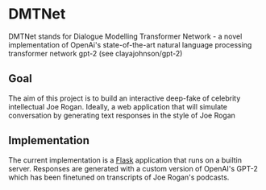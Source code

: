 # DMTNet
DMTNet stands for Dialogue Modelling Transformer Network - a novel implementation of OpenAi's state-of-the-art natural language processing transformer network gpt-2 (see clayajohnson/gpt-2)

## Goal
The aim of this project is to build an interactive deep-fake of celebrity intellectual Joe Rogan. Ideally, a web application that will simulate conversation by generating text responses in the style of Joe Rogan

## Implementation
The current implementation is a [Flask](http://flask.pocoo.org/) application that runs on a builtin server. Responses are generated with a custom version of OpenAI's GPT-2 which has been finetuned on transcripts of Joe Rogan's podcasts.
